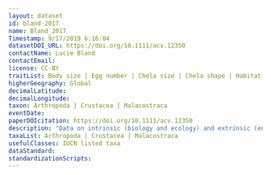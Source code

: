 ```yaml
---
layout: dataset
id: bland-2017
name: Bland_2017
Timestamp: 9/17/2019 6:16:04
datasetDOI_URL: https://doi.org/10.1111/acv.12350
contactName: Lucie Bland
contactEmail:  
license: CC-BY
traitList: Body size | Egg number | Chela size | Chela shape | Habitat breadth | Habitat type
higherGeography: Global
decimalLatitude: 
decimalLongitude: 
taxon: Arthropoda | Crustacea | Malacostraca
eventDate: 
paperDOIcitation: https://doi.org/10.1111/acv.12350
description: "Data on intrinsic (biology and ecology) and extrinsic (environment and threats) factors for 450 crayfish species assessed on the IUCN Red List" 
taxaList: Arthropoda | Crustacea | Malacostraca
usefulClasses: IUCN listed taxa
dataStandard:
standardizationScripts: 
---
```

